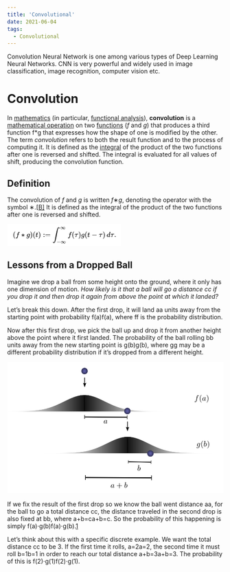 ```yaml
---
title: 'Convolutional'
date: 2021-06-04
tags:
  - Convolutional
---
```




Convolution Neural Network is one among various types of Deep Learning Neural Networks. CNN is very powerful and widely used in image classification, image recognition, computer vision etc.

# Convolution



In [mathematics](https://en.wikipedia.org/wiki/Mathematics) (in particular, [functional analysis](https://en.wikipedia.org/wiki/Functional_analysis)), **convolution** is a [mathematical operation](https://en.wikipedia.org/wiki/Operation_(mathematics)) on two [functions](https://en.wikipedia.org/wiki/Function_(mathematics)) (*f* and *g*) that produces a third function f*g that expresses how the shape of one is modified by the other. The term *convolution* refers to both the result function and to the process of computing it. It is defined as the [integral](https://en.wikipedia.org/wiki/Integral) of the product of the two functions after one is reversed and shifted. The integral is evaluated for all values of shift, producing the convolution function.

## Definition

The convolution of *f* and *g* is written *f*∗*g*, denoting the operator with the symbol ∗.[[B\]](https://en.wikipedia.org/wiki/Convolution#cite_note-3) It is defined as the integral of the product of the two functions after one is reversed and shifted.

![image-20211016131400122](../images/image-20211016131400122.png)

## Lessons from a Dropped Ball

Imagine we drop a ball from some height onto the ground, where it only has one dimension of motion. *How likely is it that a ball will go a distance cc if you drop it and then drop it again from above the point at which it landed?*

Let’s break this down. After the first drop, it will land aa units away from the starting point with probability f(a)f(a), where ff is the probability distribution.

Now after this first drop, we pick the ball up and drop it from another height above the point where it first landed. The probability of the ball rolling bb units away from the new starting point is g(b)g(b), where gg may be a different probability distribution if it’s dropped from a different height.

![img](../images/ProbConv-fagb.png)

If we fix the result of the first drop so we know the ball went distance aa, for the ball to go a total distance cc, the distance traveled in the second drop is also fixed at bb, where a+b=ca+b=c. So the probability of this happening is simply f(a)⋅g(b)f(a)⋅g(b).[1](https://colah.github.io/posts/2014-07-Understanding-Convolutions/#fn1)

Let’s think about this with a specific discrete example. We want the total distance cc to be 3. If the first time it rolls, a=2a=2, the second time it must roll b=1b=1 in order to reach our total distance a+b=3a+b=3. The probability of this is f(2)⋅g(1)f(2)⋅g(1).
